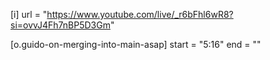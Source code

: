 [i]
url = "https://www.youtube.com/live/_r6bFhl6wR8?si=ovvJ4Fh7nBP5D3Gm"

[o.guido-on-merging-into-main-asap]
start = "5:16"
end = ""